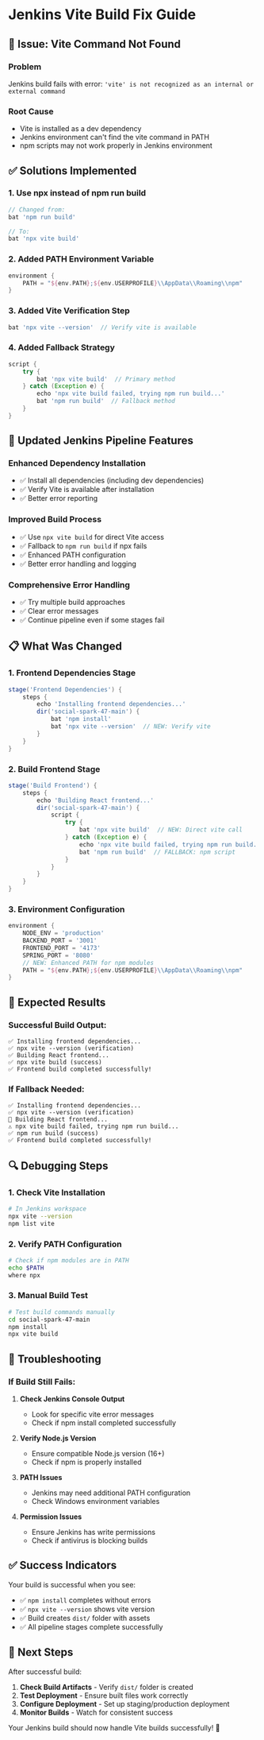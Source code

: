 # Jenkins Vite Build Fix Guide

## 🔧 Issue: Vite Command Not Found

### Problem
Jenkins build fails with error: `'vite' is not recognized as an internal or external command`

### Root Cause
- Vite is installed as a dev dependency
- Jenkins environment can't find the vite command in PATH
- npm scripts may not work properly in Jenkins environment

## ✅ Solutions Implemented

### 1. **Use npx instead of npm run build**
```groovy
// Changed from:
bat 'npm run build'

// To:
bat 'npx vite build'
```

### 2. **Added PATH Environment Variable**
```groovy
environment {
    PATH = "${env.PATH};${env.USERPROFILE}\\AppData\\Roaming\\npm"
}
```

### 3. **Added Vite Verification Step**
```groovy
bat 'npx vite --version'  // Verify vite is available
```

### 4. **Added Fallback Strategy**
```groovy
script {
    try {
        bat 'npx vite build'  // Primary method
    } catch (Exception e) {
        echo 'npx vite build failed, trying npm run build...'
        bat 'npm run build'  // Fallback method
    }
}
```

## 🚀 Updated Jenkins Pipeline Features

### Enhanced Dependency Installation
- ✅ Install all dependencies (including dev dependencies)
- ✅ Verify Vite is available after installation
- ✅ Better error reporting

### Improved Build Process
- ✅ Use `npx vite build` for direct Vite access
- ✅ Fallback to `npm run build` if npx fails
- ✅ Enhanced PATH configuration
- ✅ Better error handling and logging

### Comprehensive Error Handling
- ✅ Try multiple build approaches
- ✅ Clear error messages
- ✅ Continue pipeline even if some stages fail

## 📋 What Was Changed

### 1. **Frontend Dependencies Stage**
```groovy
stage('Frontend Dependencies') {
    steps {
        echo 'Installing frontend dependencies...'
        dir('social-spark-47-main') {
            bat 'npm install'
            bat 'npx vite --version'  // NEW: Verify vite
        }
    }
}
```

### 2. **Build Frontend Stage**
```groovy
stage('Build Frontend') {
    steps {
        echo 'Building React frontend...'
        dir('social-spark-47-main') {
            script {
                try {
                    bat 'npx vite build'  // NEW: Direct vite call
                } catch (Exception e) {
                    echo 'npx vite build failed, trying npm run build...'
                    bat 'npm run build'  // FALLBACK: npm script
                }
            }
        }
    }
}
```

### 3. **Environment Configuration**
```groovy
environment {
    NODE_ENV = 'production'
    BACKEND_PORT = '3001'
    FRONTEND_PORT = '4173'
    SPRING_PORT = '8080'
    // NEW: Enhanced PATH for npm modules
    PATH = "${env.PATH};${env.USERPROFILE}\\AppData\\Roaming\\npm"
}
```

## 🎯 Expected Results

### Successful Build Output:
```
✅ Installing frontend dependencies...
✅ npx vite --version (verification)
✅ Building React frontend...
✅ npx vite build (success)
✅ Frontend build completed successfully!
```

### If Fallback Needed:
```
✅ Installing frontend dependencies...
✅ npx vite --version (verification)
🔄 Building React frontend...
⚠️ npx vite build failed, trying npm run build...
✅ npm run build (success)
✅ Frontend build completed successfully!
```

## 🔍 Debugging Steps

### 1. **Check Vite Installation**
```bash
# In Jenkins workspace
npx vite --version
npm list vite
```

### 2. **Verify PATH Configuration**
```bash
# Check if npm modules are in PATH
echo $PATH
where npx
```

### 3. **Manual Build Test**
```bash
# Test build commands manually
cd social-spark-47-main
npm install
npx vite build
```

## 🚨 Troubleshooting

### If Build Still Fails:

1. **Check Jenkins Console Output**
   - Look for specific vite error messages
   - Check if npm install completed successfully

2. **Verify Node.js Version**
   - Ensure compatible Node.js version (16+)
   - Check if npm is properly installed

3. **PATH Issues**
   - Jenkins may need additional PATH configuration
   - Check Windows environment variables

4. **Permission Issues**
   - Ensure Jenkins has write permissions
   - Check if antivirus is blocking builds

## ✅ Success Indicators

Your build is successful when you see:
- ✅ `npm install` completes without errors
- ✅ `npx vite --version` shows vite version
- ✅ Build creates `dist/` folder with assets
- ✅ All pipeline stages complete successfully

## 🎉 Next Steps

After successful build:
1. **Check Build Artifacts** - Verify `dist/` folder is created
2. **Test Deployment** - Ensure built files work correctly
3. **Configure Deployment** - Set up staging/production deployment
4. **Monitor Builds** - Watch for consistent success

Your Jenkins build should now handle Vite builds successfully! 🚀